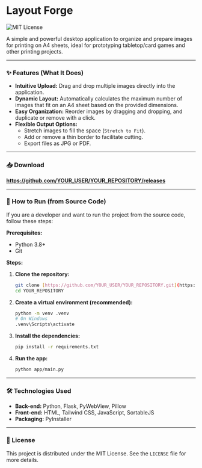 # Layout Forge

![MIT License](https://img.shields.io/badge/License-MIT-yellow.svg)

A simple and powerful desktop application to organize and prepare images for printing on A4 sheets, ideal for prototyping tabletop/card games and other printing projects.

---

### ✨ Features (What It Does)

* **Intuitive Upload:** Drag and drop multiple images directly into the application.
* **Dynamic Layout:** Automatically calculates the maximum number of images that fit on an A4 sheet based on the provided dimensions.
* **Easy Organization:** Reorder images by dragging and dropping, and duplicate or remove with a click.
* **Flexible Output Options:**
    * Stretch images to fill the space (`Stretch to Fit`).
    * Add or remove a thin border to facilitate cutting.
    * Export files as JPG or PDF.

---

### 📥 Download
**https://github.com/YOUR_USER/YOUR_REPOSITORY/releases**

---

### 🚀 How to Run (from Source Code)

If you are a developer and want to run the project from the source code, follow these steps:

**Prerequisites:**
* Python 3.8+
* Git

**Steps:**

1.  **Clone the repository:**
    ```bash
    git clone [https://github.com/YOUR_USER/YOUR_REPOSITORY.git](https://github.com/YOUR_USER/YOUR_REPOSITORY.git)
    cd YOUR_REPOSITORY
    ```

2.  **Create a virtual environment (recommended):**
    ```bash
    python -m venv .venv
    # On Windows
    .venv\Scripts\activate
    ```

3.  **Install the dependencies:**
    ```bash
    pip install -r requirements.txt
    ```

4.  **Run the app:**
    ```bash
    python app/main.py
    ```

---

### 🛠️ Technologies Used

* **Back-end:** Python, Flask, PyWebView, Pillow
* **Front-end:** HTML, Tailwind CSS, JavaScript, SortableJS
* **Packaging:** PyInstaller

---

### 📄 License

This project is distributed under the MIT License. See the `LICENSE` file for more details.
